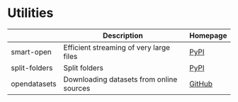 Utilities
===

|               | Description                              | Homepage                                           |
| ------------- | ---------------------------------------- | -------------------------------------------------- |
| smart-open    | Efficient streaming of very large files  | [PyPI](https://pypi.org/project/smart-open/)       |
| split-folders | Split folders                            | [PyPI](https://pypi.org/project/split-folders/)    |
| opendatasets  | Downloading datasets from online sources | [GitHub](https://github.com/JovianML/opendatasets) |

